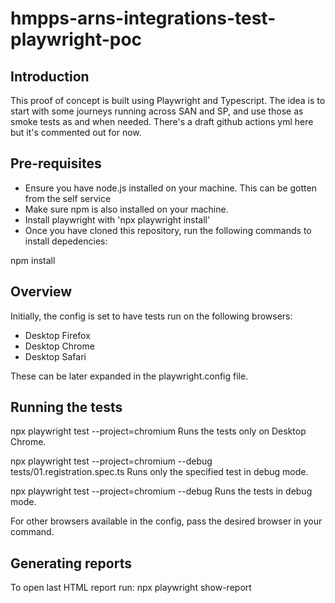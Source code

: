 # hmpps-arns-integrations-test-playwright-poc

## Introduction
This proof of concept is built using Playwright and Typescript. The idea is to start with some journeys running across SAN and SP, and use those as smoke tests as and when needed. There's a draft github actions yml here but it's commented out for now.

## Pre-requisites
- Ensure you have node.js installed on your machine. This can be gotten from the self service
- Make sure npm is also installed on your machine.
- Install playwright with 'npx playwright install'
- Once you have cloned this repository, run the following commands to install depedencies:

npm install

## Overview
Initially, the config is set to have tests run on the following browsers:

- Desktop Firefox
- Desktop Chrome
- Desktop Safari

These can be later expanded in the playwright.config file.

## Running the tests
npx playwright test --project=chromium Runs the tests only on Desktop Chrome.

npx playwright test --project=chromium --debug tests/01.registration.spec.ts Runs only the specified test in debug mode.

npx playwright test --project=chromium --debug Runs the tests in debug mode.

For other browsers available in the config, pass the desired browser in your command.

## Generating reports
To open last HTML report run: npx playwright show-report